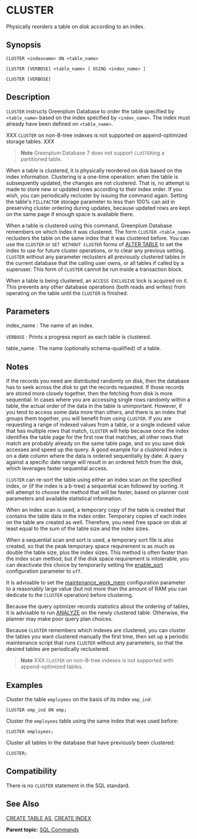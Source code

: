 # CLUSTER 

Physically reorders a table on disk according to an index. 

## <a id="section2"></a>Synopsis 

``` {#sql_command_synopsis}
CLUSTER <indexname> ON <table_name>

CLUSTER [VERBOSE] <table_name> [ USING <index_name> ]

CLUSTER [VERBOSE]
```

## <a id="section3"></a>Description 

`CLUSTER` instructs Greenplum Database to order the table specified by `<table_name>` based on the index specified by `<index_name>`. The index must already have been defined on `<table_name>`.

XXX `CLUSTER` on non-B-tree indexes is not supported on append-optimized storage tables. XXX

> **Note** Greenplum Database 7 does not support `CLUSTER`ing a partitioned table.

When a table is clustered, it is physically reordered on disk based on the index information. Clustering is a one-time operation: when the table is subsequently updated, the changes are not clustered. That is, no attempt is made to store new or updated rows according to their index order. If you wish, you can periodically recluster by issuing the command again. Setting the table's `FILLFACTOR` storage parameter to less than 100% can aid in preserving cluster ordering during updates, because updated rows are kept on the same page if enough space is available there.

When a table is clustered using this command, Greenplum Database remembers on which index it was clustered. The form `CLUSTER <table_name>` reclusters the table on the same index that it was clustered before. You can use the `CLUSTER` or `SET WITHOUT CLUSTER` forms of [ALTER TABLE](ALTER_TABLE.html) to set the index to use for future cluster operations, or to clear any previous setting. `CLUSTER` without any parameter reclusters all previously clustered tables in the current database that the calling user owns, or all tables if called by a superuser. This form of `CLUSTER` cannot be run inside a transaction block.

When a table is being clustered, an `ACCESS EXCLUSIVE` lock is acquired on it. This prevents any other database operations \(both reads and writes\) from operating on the table until the `CLUSTER` is finished.

## <a id="section4"></a>Parameters 

index_name
:   The name of an index.

`VERBOSE`
:   Prints a progress report as each table is clustered.

table_name
:   The name \(optionally schema-qualified\) of a table.

## <a id="section5"></a>Notes 

If the records you need are distributed randomly on disk, then the database has to seek across the disk to get the records requested. If those records are stored more closely together, then the fetching from disk is more sequential. In cases where you are accessing single rows randomly within a table, the actual order of the data in the table is unimportant. However, if you tend to access some data more than others, and there is an index that groups them together, you will benefit from using `CLUSTER`. If you are requesting a range of indexed values from a table, or a single indexed value that has multiple rows that match, `CLUSTER` will help because once the index identifies the table page for the first row that matches, all other rows that match are probably already on the same table page, and so you save disk accesses and speed up the query. A good example for a clustered index is on a date column where the data is ordered sequentially by date. A query against a specific date range will result in an ordered fetch from the disk, which leverages faster sequential access.

`CLUSTER` can re-sort the table using either an index scan on the specified index, or \(if the index is a b-tree\) a sequential scan followed by sorting. It will attempt to choose the method that will be faster, based on planner cost parameters and available statistical information.

When an index scan is used, a temporary copy of the table is created that contains the table data in the index order. Temporary copies of each index on the table are created as well. Therefore, you need free space on disk at least equal to the sum of the table size and the index sizes.

When a sequential scan and sort is used, a temporary sort file is also created, so that the peak temporary space requirement is as much as double the table size, plus the index sizes. This method is often faster than the index scan method, but if the disk space requirement is intolerable, you can deactivate this choice by temporarily setting the [enable\_sort](../config_params/guc-list.html) configuration parameter to `off`.

It is advisable to set the [maintenance\_work\_mem](../config_params/guc-list.html) configuration parameter to a reasonably large value \(but not more than the amount of RAM you can dedicate to the `CLUSTER` operation\) before clustering.

Because the query optimizer records statistics about the ordering of tables, it is advisable to run [ANALYZE](ANALYZE.html) on the newly clustered table. Otherwise, the planner may make poor query plan choices.

Because `CLUSTER` remembers which indexes are clustered, you can cluster the tables you want clustered manually the first time, then set up a periodic maintenance script that runs `CLUSTER` without any parameters, so that the desired tables are periodically reclustered.

> **Note** XXX `CLUSTER` on non-B-tree indexes is not supported with append-optimized tables.

## <a id="section6"></a>Examples 

Cluster the table `employees` on the basis of its index `emp_ind`:

```
CLUSTER emp_ind ON emp;
```

Cluster the `employees` table using the same index that was used before:

```
CLUSTER employees;
```

Cluster all tables in the database that have previously been clustered:

```
CLUSTER;
```

## <a id="section7"></a>Compatibility 

There is no `CLUSTER` statement in the SQL standard.

## <a id="section8"></a>See Also 

[CREATE TABLE AS](CREATE_TABLE_AS.html), [CREATE INDEX](CREATE_INDEX.html)

**Parent topic:** [SQL Commands](../sql_commands/sql_ref.html)

